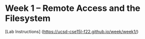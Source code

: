 # Week 1 – Remote Access and the Filesystem


[Lab Instructions] (https://ucsd-cse15l-f22.github.io/week/week1/)
